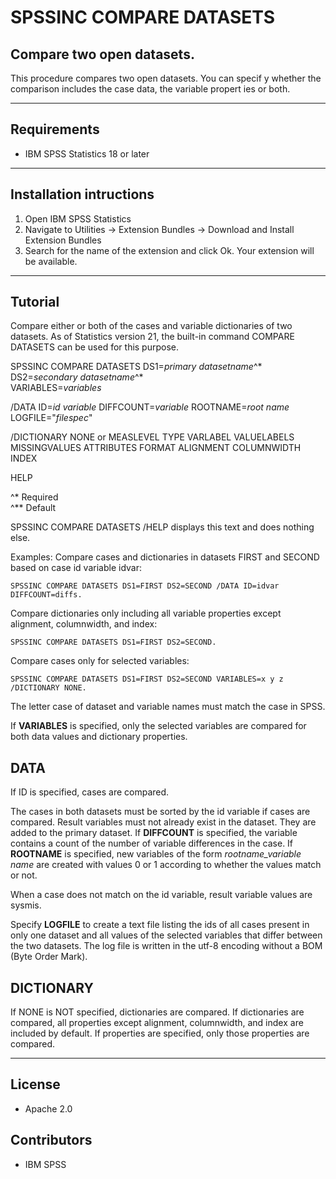 # SPSSINC COMPARE DATASETS
## Compare two open datasets.
 This procedure compares two open datasets. You can specif  y whether the comparison includes the case data, the variable propert  ies or both.

---
Requirements
----
- IBM SPSS Statistics 18 or later

---
Installation intructions
----
1. Open IBM SPSS Statistics
2. Navigate to Utilities -> Extension Bundles -> Download and Install Extension Bundles
3. Search for the name of the extension and click Ok. Your extension will be available.

---
Tutorial
----
Compare either or both of the cases and variable dictionaries of two datasets.
As of Statistics version 21, the built-in command COMPARE DATASETS can be
used for this purpose.


SPSSINC COMPARE DATASETS DS1=*primary datasetname*^&#42; DS2=*secondary datasetname*^&#42;  
VARIABLES=*variables*  

/DATA ID=*id variable* DIFFCOUNT=*variable* ROOTNAME=*root name* LOGFILE="*filespec*"

/DICTIONARY NONE or MEASLEVEL TYPE VARLABEL VALUELABELS MISSINGVALUES
ATTRIBUTES FORMAT ALIGNMENT COLUMNWIDTH INDEX

HELP

^&#42; Required  
^&#42;&#42; Default

SPSSINC COMPARE DATASETS /HELP displays this text and does nothing else.

Examples:
Compare cases and dictionaries in datasets FIRST and SECOND based on case id variable idvar:
```
SPSSINC COMPARE DATASETS DS1=FIRST DS2=SECOND /DATA ID=idvar DIFFCOUNT=diffs.
```
Compare dictionaries only including all variable properties except alignment, columnwidth, and index:
```
SPSSINC COMPARE DATASETS DS1=FIRST DS2=SECOND.
```
Compare cases only for selected variables:
```
SPSSINC COMPARE DATASETS DS1=FIRST DS2=SECOND VARIABLES=x y z /DICTIONARY NONE.
```
The letter case of dataset and variable names must match the case in SPSS.

If **VARIABLES** is specified, only the selected variables are compared
for both data values and dictionary properties.

DATA
----
If ID is specified, cases are compared.

The cases in both datasets must be sorted by the id variable if cases are compared.
Result variables must not already exist in the dataset.  They are added to the primary dataset.
If **DIFFCOUNT** is specified, the variable contains a count of the number of variable differences in the case.
If **ROOTNAME** is specified, new variables of the form *rootname_variable name* are created with values 0 or 1 according to whether the values match or not.

When a case does not match on the id variable, result variable values are sysmis.

Specify **LOGFILE** to create a text file listing the ids of all cases present in only one dataset and
all values of the selected variables that differ between the two datasets.  The log file is written
in the utf-8 encoding without a BOM (Byte Order Mark).


DICTIONARY
----------
If NONE is NOT specified, dictionaries are compared.
If dictionaries are compared, all properties except alignment, columnwidth, and index are included
by default.
If properties are specified, only those properties are compared.

---
License
----

- Apache 2.0
                              
Contributors
----

  - IBM SPSS
